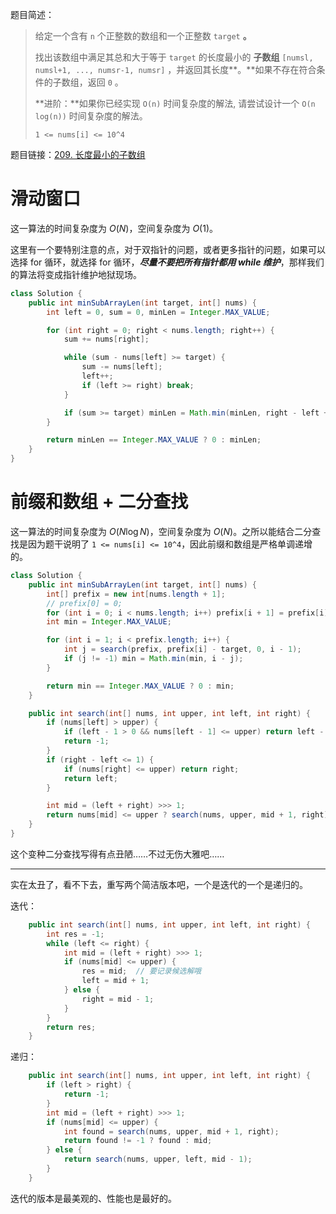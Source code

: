 题目简述：

> 给定一个含有 `n` 个正整数的数组和一个正整数 `target` **。**
>
> 找出该数组中满足其总和大于等于 `target` 的长度最小的 **子数组** `[numsl, numsl+1, ..., numsr-1, numsr]` ，并返回其长度**。**如果不存在符合条件的子数组，返回 `0` 。
>
> **进阶：**如果你已经实现 `O(n)` 时间复杂度的解法, 请尝试设计一个 `O(n log(n))` 时间复杂度的解法。
>
> `1 <= nums[i] <= 10^4`

题目链接：[209. 长度最小的子数组](https://leetcode.cn/problems/minimum-size-subarray-sum/)

# 滑动窗口

这一算法的时间复杂度为 $O(N)$，空间复杂度为 $O(1)$。

这里有一个要特别注意的点，对于双指针的问题，或者更多指针的问题，如果可以选择 for 循环，就选择 for 循环，***尽量不要把所有指针都用 while 维护***，那样我们的算法将变成指针维护地狱现场。

```java
class Solution {
    public int minSubArrayLen(int target, int[] nums) {
        int left = 0, sum = 0, minLen = Integer.MAX_VALUE;

        for (int right = 0; right < nums.length; right++) {
            sum += nums[right];

            while (sum - nums[left] >= target) {
                sum -= nums[left];
                left++;
                if (left >= right) break;
            }

            if (sum >= target) minLen = Math.min(minLen, right - left + 1);
        }

        return minLen == Integer.MAX_VALUE ? 0 : minLen;
    }
}
```

# 前缀和数组 + 二分查找

这一算法的时间复杂度为 $O\big(N\log N\big)$，空间复杂度为 $O(N)$。之所以能结合二分查找是因为题干说明了 `1 <= nums[i] <= 10^4`，因此前缀和数组是严格单调递增的。

```java
class Solution {
    public int minSubArrayLen(int target, int[] nums) {
        int[] prefix = new int[nums.length + 1];
        // prefix[0] = 0;
        for (int i = 0; i < nums.length; i++) prefix[i + 1] = prefix[i] + nums[i];
        int min = Integer.MAX_VALUE;

        for (int i = 1; i < prefix.length; i++) {
            int j = search(prefix, prefix[i] - target, 0, i - 1);
            if (j != -1) min = Math.min(min, i - j);
        }

        return min == Integer.MAX_VALUE ? 0 : min;
    }

    public int search(int[] nums, int upper, int left, int right) {
        if (nums[left] > upper) {
            if (left - 1 > 0 && nums[left - 1] <= upper) return left - 1;
            return -1;
        }
        if (right - left <= 1) {
            if (nums[right] <= upper) return right;
            return left;
        }

        int mid = (left + right) >>> 1;
        return nums[mid] <= upper ? search(nums, upper, mid + 1, right) : search(nums, upper, left, mid - 1);
    }
}
```

这个变种二分查找写得有点丑陋……不过无伤大雅吧……

---

实在太丑了，看不下去，重写两个简洁版本吧，一个是迭代的一个是递归的。

迭代：

```java
    public int search(int[] nums, int upper, int left, int right) {
        int res = -1;
        while (left <= right) {
            int mid = (left + right) >>> 1;
            if (nums[mid] <= upper) {
                res = mid;  // 要记录候选解哦
                left = mid + 1;
            } else {
                right = mid - 1;
            }
        }
        return res;
    }
```

递归：

```java
    public int search(int[] nums, int upper, int left, int right) {
        if (left > right) {
            return -1;
        }
        int mid = (left + right) >>> 1;
        if (nums[mid] <= upper) {
            int found = search(nums, upper, mid + 1, right);
            return found != -1 ? found : mid;
        } else {
            return search(nums, upper, left, mid - 1);
        }
    }
```

迭代的版本是最美观的、性能也是最好的。
